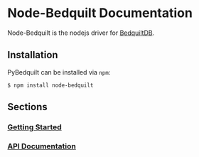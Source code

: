 # Node-Bedquilt Documentation

Node-Bedquilt is the nodejs driver for [BedquiltDB](http://bedquiltdb.github.io).


## Installation

PyBedquilt can be installed via `npm`:

```
$ npm install node-bedquilt
```


## Sections

### [Getting Started](getting_started.md)

### [API Documentation](api_docs.md)
